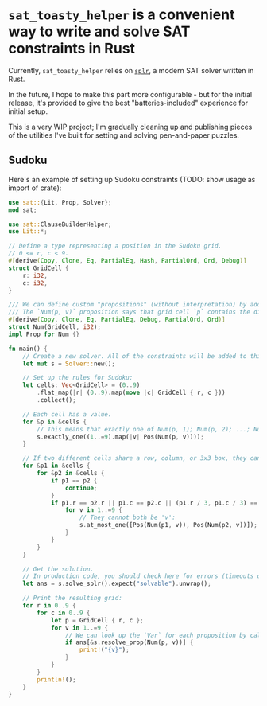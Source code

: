 # `sat_toasty_helper` is a convenient way to write and solve SAT constraints in Rust

Currently, `sat_toasty_helper` relies on [`splr`](https://crates.io/crates/splr), a modern SAT solver written in Rust.

In the future, I hope to make this part more configurable - but for the initial release, it's provided to give the best "batteries-included" experience for initial setup.

This is a very WIP project; I'm gradually cleaning up and publishing pieces of the utilities I've built for setting and solving pen-and-paper puzzles.

## Sudoku

Here's an example of setting up Sudoku constraints (TODO: show usage as import of crate):

```rs
use sat::{Lit, Prop, Solver};
mod sat;

use sat::ClauseBuilderHelper;
use Lit::*;

// Define a type representing a position in the Sudoku grid.
// 0 <= r, c < 9.
#[derive(Copy, Clone, Eq, PartialEq, Hash, PartialOrd, Ord, Debug)]
struct GridCell {
    r: i32,
    c: i32,
}

/// We can define custom "propositions" (without interpretation) by addding an `impl Prop` for them.
/// The `Num(p, v)` proposition says that grid cell `p` contains the digit `v`.
#[derive(Copy, Clone, Eq, PartialEq, Debug, PartialOrd, Ord)]
struct Num(GridCell, i32);
impl Prop for Num {}

fn main() {
    // Create a new solver. All of the constraints will be added to this object.
    let mut s = Solver::new();

    // Set up the rules for Sudoku:
    let cells: Vec<GridCell> = (0..9)
        .flat_map(|r| (0..9).map(move |c| GridCell { r, c }))
        .collect();

    // Each cell has a value.
    for &p in &cells {
        // This means that exactly one of Num(p, 1); Num(p, 2); ...; Num(p, 9) is true.
        s.exactly_one((1..=9).map(|v| Pos(Num(p, v))));
    }

    // If two different cells share a row, column, or 3x3 box, they cannot have the same value.
    for &p1 in &cells {
        for &p2 in &cells {
            if p1 == p2 {
                continue;
            }
            if p1.r == p2.r || p1.c == p2.c || (p1.r / 3, p1.c / 3) == (p2.r / 3, p2.c / 3) {
                for v in 1..=9 {
                    // They cannot both be 'v':
                    s.at_most_one([Pos(Num(p1, v)), Pos(Num(p2, v))]);
                }
            }
        }
    }

    // Get the solution.
    // In production code, you should check here for errors (timeouts or unsatisfiability).
    let ans = s.solve_splr().expect("solvable").unwrap();

    // Print the resulting grid:
    for r in 0..9 {
        for c in 0..9 {
            let p = GridCell { r, c };
            for v in 1..=9 {
                // We can look up the `Var` for each proposition by calling `.resolve_prop`.
                if ans[&s.resolve_prop(Num(p, v))] {
                    print!("{v}");
                }
            }
        }
        println!();
    }
}
```
